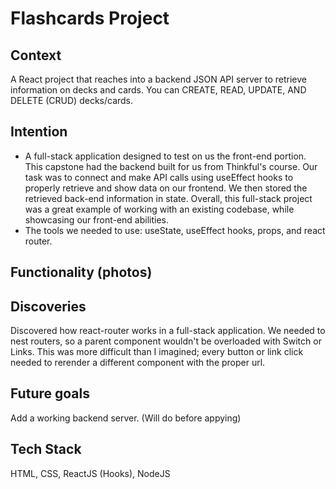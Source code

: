 # Flashcards Project

## Context

A React project that reaches into a backend JSON API server to retrieve information on decks and cards. You can CREATE, READ, UPDATE, AND DELETE (CRUD) decks/cards.

## Intention

- A full-stack application designed to test on us the front-end portion. This capstone had the backend built for us from Thinkful's course. Our task was to connect and make API calls using useEffect hooks to properly retrieve and show data on our frontend. We then stored the retrieved back-end information in state. Overall, this full-stack project was a great example of working with an existing codebase, while showcasing our front-end abilities.
- The tools we needed to use: useState, useEffect hooks, props, and react router.

## Functionality (photos)

## Discoveries

Discovered how react-router works in a full-stack application. We needed to nest routers, so a parent component wouldn't be overloaded with Switch or Links. This was more difficult than I imagined; every button or link click needed to rerender a different component with the proper url.

## Future goals

Add a working backend server. (Will do before appying)

## Tech Stack

HTML, CSS, ReactJS (Hooks), NodeJS
